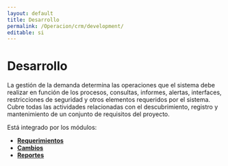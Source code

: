 ```yaml
---
layout: default
title: Desarrollo
permalink: /Operacion/crm/development/
editable: si
---
```


# Desarrollo

La gestión de la demanda determina las operaciones que el sistema debe realizar en función de los procesos, consultas, informes, alertas, interfaces, restricciones de seguridad y otros elementos requeridos por el sistema. Cubre todas las actividades relacionadas con el descubrimiento, registro y mantenimiento de un conjunto de requisitos del proyecto.

Está integrado por los módulos:

* [**Requerimientos**](http://docs.oasiscom.com/Operacion/crm/development/derequerimiento/)
* [**Cambios**](http://docs.oasiscom.com/Operacion/crm/development/decambio/)
* [**Reportes**](http://docs.oasiscom.com/Operacion/crm/development/dereporte/)